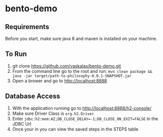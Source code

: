 # bento-demo

##  Requirements
Before you start, make sure java 8 and maven is installed on your machine.

##  To Run
1.  git clone https://github.com/vaskalas/bento-demo.git
2.  From the command line go to the root and run:
`mvn clean package && java -jar target/path-to-philosophy-0.0.1-SNAPSHOT.jar`
3.  Open a brower and go to [http://localhost:8888](http://localhost:8888)

##  Database Access
1.  With the application running go to [http://localhost:8888/h2-console/](http://localhost:8888/h2-console/)
2.  Make sure Driver Class is `org.h2.Driver`
3.  Enter `jdbc:h2:mem:AZ;DB_CLOSE_DELAY=-1;DB_CLOSE_ON_EXIT=FALSE` in the JDBC Url 
4.  Once your in you can view the saved steps in the STEPS table
